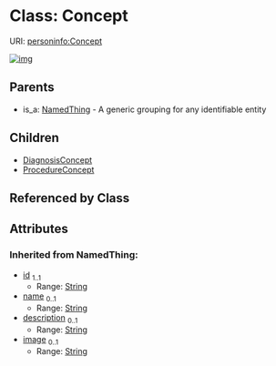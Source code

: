 
# Class: Concept




URI: [personinfo:Concept](https://w3id.org/linkml/examples/personinfo/Concept)


[![img](https://yuml.me/diagram/nofunky;dir:TB/class/[ProcedureConcept],[NamedThing],[DiagnosisConcept],[Concept&#124;id(i):string;name(i):string%20%3F;description(i):string%20%3F;image(i):string%20%3F]^-[ProcedureConcept],[Concept]^-[DiagnosisConcept],[NamedThing]^-[Concept])](https://yuml.me/diagram/nofunky;dir:TB/class/[ProcedureConcept],[NamedThing],[DiagnosisConcept],[Concept&#124;id(i):string;name(i):string%20%3F;description(i):string%20%3F;image(i):string%20%3F]^-[ProcedureConcept],[Concept]^-[DiagnosisConcept],[NamedThing]^-[Concept])

## Parents

 *  is_a: [NamedThing](NamedThing.md) - A generic grouping for any identifiable entity

## Children

 * [DiagnosisConcept](DiagnosisConcept.md)
 * [ProcedureConcept](ProcedureConcept.md)

## Referenced by Class


## Attributes


### Inherited from NamedThing:

 * [id](id.md)  <sub>1..1</sub>
     * Range: [String](types/String.md)
 * [name](name.md)  <sub>0..1</sub>
     * Range: [String](types/String.md)
 * [description](description.md)  <sub>0..1</sub>
     * Range: [String](types/String.md)
 * [image](image.md)  <sub>0..1</sub>
     * Range: [String](types/String.md)

